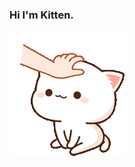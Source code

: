 ### Hi I'm Kitten.
![image](https://github.com/KittenXLOVE/kittenxlove/blob/main/gitMainImage.gif?raw=true)

<!--
**KittenXLOVE/kittenxlove** is a ✨ _special_ ✨ repository because its `README.md` (this file) appears on your GitHub profile.

Here are some ideas to get you started:

- 🔭 I’m currently working on ...
- 🌱 I’m currently learning ...
- 👯 I’m looking to collaborate on ...
- 🤔 I’m looking for help with ...
- 💬 Ask me about ...
- 📫 How to reach me: ...
- 😄 Pronouns: ...
- ⚡ Fun fact: ...
-->
